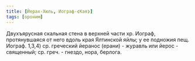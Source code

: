```yaml
---
title: [Йерах-Хюль, Иограф-❮Кая❯]
tags: [ороним]
---
```


Двухъярусная скальная стена в верхней части хр. Иограф, протянувшаяся от него
вдоль края Ялтинской яйлы; у ее подножия пещ. Иограф. 1,3,4) ср. греческий
йеранос (ерани) - журавль или йерос - священный; ср. греч. - гнездо, нора,
берлога.
